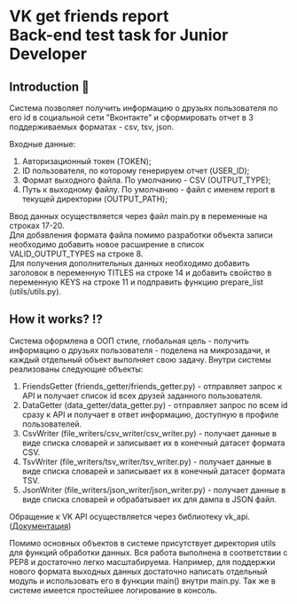 # VK get friends report</br>Back-end test task for Junior Developer

## Introduction :loudspeaker:
Система позволяет получить информацию о друзьях пользователя по его id в социальной сети "Вконтакте" и сформировать отчет в 3 поддерживаемых форматах - csv, tsv, json.

Входные данные:</br>
1. Авторизационный токен (TOKEN);</br>
2. ID пользователя, по которому генерируем отчет (USER_ID);</br>
3. Формат выходного файла. По умолчанию - CSV (OUTPUT_TYPE);</br>
4. Путь к выходному файлу. По умолчанию - файл с именем report в текущей директории (OUTPUT_PATH);</br>

Ввод данных осуществляется через файл main.py в переменные на строках 17-20.</br>
Для добавления формата файла помимо разработки объекта записи необходимо добавить новое расширение в список VALID_OUTPUT_TYPES на строке 8.</br> 
Для получения дополнительных данных необходимо добавить заголовок в переменную TITLES на строке 14 и добавить свойство в переменную KEYS на строке 11 и подправить функцию prepare_list (utils/utils.py).</br>


## How it works? :interrobang:
Система  оформлена в ООП стиле, глобальная цель - получить информацию о друзьях пользователя - поделена на микрозадачи, и каждый отдельный объект выполняет свою задачу.
Внутри системы реализованы следующие объекты:</br>
1. FriendsGetter (friends_getter/friends_getter.py) - отправляет запрос к API и получает список id всех друзей заданного пользователя.</br>
2. DataGetter (data_getter/data_getter.py) - отправляет запрос по всем id сразу к API и получает в ответ информацию, доступную в профиле пользователей.</br>
3. CsvWriter (file_writers/csv_writer/csv_writer.py) - получает данные в виде списка словарей и записывает их в конечный датасет формата CSV.</br>
4. TsvWriter (file_writers/tsv_writer/tsv_writer.py) - получает данные в виде списка словарей и записывает их в конечный датасет формата TSV.</br>
5. JsonWriter (file_writers/json_writer/json_writer.py) - получает данные в виде списка словарей и обрабатывает их для дампа в JSON файл.</br>

Обращение к VK API осуществляется через библиотеку vk_api. (<a href="https://vk-api.readthedocs.io/en/latest/index.html">Документация</a>)</br>

Помимо основных объектов в системе присутствует директория utils для функций обработки данных.
Вся работа выполнена в соответствии с PEP8 и достаточно легко масштабируема. 
Например, для поддержки нового формата выходных данных достаточно написать отдельный модуль и использовать его в функции main() внутри main.py. 
Так же в системе имеется простейшее логирование в консоль.
